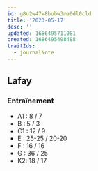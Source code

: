 ```yaml
---
id: g8u2w47w8bubw3ma0dl0cld
title: '2023-05-17'
desc: ''
updated: 1686495711081
created: 1686495498488
traitIds:
  - journalNote
---
```


##  Lafay

### Entraînement

- A1 : 8 / 7
- B : 5 / 3
- C1 : 12 / 9
- E : 25-25 / 20-20
- F : 16 / 16
- G : 36 / 25
- K2: 18 / 17
